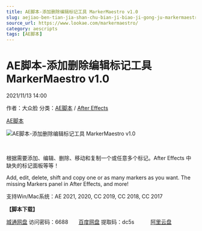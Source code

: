 ```yaml
---
title: AE脚本-添加删除编辑标记工具 MarkerMaestro v1.0
slug: aejiao-ben-tian-jia-shan-chu-bian-ji-biao-ji-gong-ju-markermaestro-v1-0
source_url: https://www.lookae.com/markermaestro/
category: aescripts
tags: [AE脚本]
---
```

# AE脚本-添加删除编辑标记工具 MarkerMaestro v1.0

2021/11/13 14:00

作者：大众脸
分类：[AE脚本](https://www.lookae.com/after-effects/aescripts/) / [After Effects](https://www.lookae.com/after-effects/)

[AE脚本](https://www.lookae.com/tag/ae%e8%84%9a%e6%9c%ac/)

![AE脚本-添加删除编辑标记工具 MarkerMaestro v1.0](https://www.lookae.com/wp-content/uploads/2021/11/MarkerMaestro.jpg "AE脚本-添加删除编辑标记工具 MarkerMaestro v1.0-LookAE.com")

[﻿﻿﻿](https://cloud.video.taobao.com//play/u/705956171/p/1/e/6/t/1/337262763201.mp4)

根据需要添加、编辑、删除、移动和复制一个或任意多个标记。After Effects 中缺失的标记面板等等！

Add, edit, delete, shift and copy one or as many markers as you want. The missing Markers panel in After Effects, and more!

支持Win/Mac系统：AE 2021, 2020, CC 2019, CC 2018, CC 2017

**【脚本下载】**

[城通网盘](https://url62.ctfile.com/f/680462-520605877-70ba7b) 访问密码：6688       [百度网盘](https://pan.baidu.com/s/1V-C8g-Tu7OzGm4xHmBPulA) 提取码：dc5s           [阿里云盘](https://www.aliyundrive.com/s/RryLp4frPE3)
